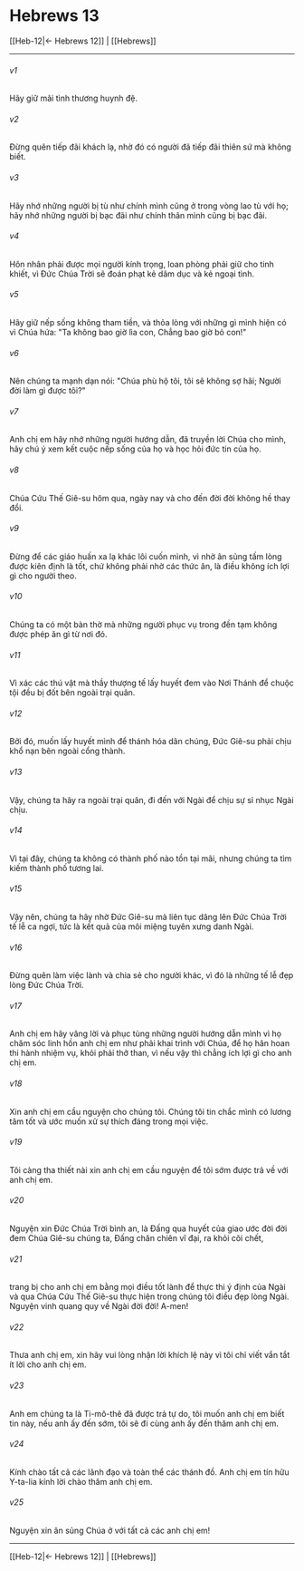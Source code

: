 # Hebrews 13

[[Heb-12|← Hebrews 12]] | [[Hebrews]]
***



###### v1 
Hãy giữ mãi tình thương huynh đệ. 

###### v2 
Đừng quên tiếp đãi khách lạ, nhờ đó có người đã tiếp đãi thiên sứ mà không biết. 

###### v3 
Hãy nhớ những người bị tù như chính mình cũng ở trong vòng lao tù với họ; hãy nhớ những người bị bạc đãi như chính thân mình cũng bị bạc đãi. 

###### v4 
Hôn nhân phải được mọi người kính trọng, loan phòng phải giữ cho tinh khiết, vì Đức Chúa Trời sẽ đoán phạt kẻ dâm dục và kẻ ngoại tình. 

###### v5 
Hãy giữ nếp sống không tham tiền, và thỏa lòng với những gì mình hiện có vì Chúa hứa: "Ta không bao giờ lìa con, Chẳng bao giờ bỏ con!" 

###### v6 
Nên chúng ta mạnh dạn nói: "Chúa phù hộ tôi, tôi sẽ không sợ hãi; Người đời làm gì được tôi?" 

###### v7 
Anh chị em hãy nhớ những người hướng dẫn, đã truyền lời Chúa cho mình, hãy chú ý xem kết cuộc nếp sống của họ và học hỏi đức tin của họ. 

###### v8 
Chúa Cứu Thế Giê-su hôm qua, ngày nay và cho đến đời đời không hề thay đổi. 

###### v9 
Đừng để các giáo huấn xa lạ khác lôi cuốn mình, vì nhờ ân sủng tấm lòng được kiên định là tốt, chứ không phải nhờ các thức ăn, là điều không ích lợi gì cho người theo. 

###### v10 
Chúng ta có một bàn thờ mà những người phục vụ trong đền tạm không được phép ăn gì từ nơi đó. 

###### v11 
Vì xác các thú vật mà thầy thượng tế lấy huyết đem vào Nơi Thánh để chuộc tội đều bị đốt bên ngoài trại quân. 

###### v12 
Bởi đó, muốn lấy huyết mình để thánh hóa dân chúng, Đức Giê-su phải chịu khổ nạn bên ngoài cổng thành. 

###### v13 
Vậy, chúng ta hãy ra ngoài trại quân, đi đến với Ngài để chịu sự sỉ nhục Ngài chịu. 

###### v14 
Vì tại đây, chúng ta không có thành phố nào tồn tại mãi, nhưng chúng ta tìm kiếm thành phố tương lai. 

###### v15 
Vậy nên, chúng ta hãy nhờ Đức Giê-su mà liên tục dâng lên Đức Chúa Trời tế lễ ca ngợi, tức là kết quả của môi miệng tuyên xưng danh Ngài. 

###### v16 
Đừng quên làm việc lành và chia sẻ cho người khác, vì đó là những tế lễ đẹp lòng Đức Chúa Trời. 

###### v17 
Anh chị em hãy vâng lời và phục tùng những người hướng dẫn mình vì họ chăm sóc linh hồn anh chị em như phải khai trình với Chúa, để họ hân hoan thi hành nhiệm vụ, khỏi phải thở than, vì nếu vậy thì chẳng ích lợi gì cho anh chị em. 

###### v18 
Xin anh chị em cầu nguyện cho chúng tôi. Chúng tôi tin chắc mình có lương tâm tốt và ước muốn xử sự thích đáng trong mọi việc. 

###### v19 
Tôi càng tha thiết nài xin anh chị em cầu nguyện để tôi sớm được trả về với anh chị em. 

###### v20 
Nguyện xin Đức Chúa Trời bình an, là Đấng qua huyết của giao ước đời đời đem Chúa Giê-su chúng ta, Đấng chăn chiên vĩ đại, ra khỏi cõi chết, 

###### v21 
trang bị cho anh chị em bằng mọi điều tốt lành để thực thi ý định của Ngài và qua Chúa Cứu Thế Giê-su thực hiện trong chúng tôi điều đẹp lòng Ngài. Nguyện vinh quang quy về Ngài đời đời! A-men! 

###### v22 
Thưa anh chị em, xin hãy vui lòng nhận lời khích lệ này vì tôi chỉ viết vắn tắt ít lời cho anh chị em. 

###### v23 
Anh em chúng ta là Ti-mô-thê đã được trả tự do, tôi muốn anh chị em biết tin này, nếu anh ấy đến sớm, tôi sẽ đi cùng anh ấy đến thăm anh chị em. 

###### v24 
Kính chào tất cả các lãnh đạo và toàn thể các thánh đồ. Anh chị em tín hữu Y-ta-lia kính lời chào thăm anh chị em. 

###### v25 
Nguyện xin ân sủng Chúa ở với tất cả các anh chị em!

***
[[Heb-12|← Hebrews 12]] | [[Hebrews]]
